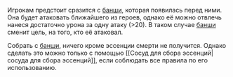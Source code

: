 Игрокам предстоит сразится с [банши](https://ttg.club/bestiary/banshee), которая появилась перед ними. Она будет атаковать ближайшего из героев, однако её можно отвлечь нанеся достаточно урона за одну атаку (>20). В таком случае [банши](https://ttg.club/bestiary/banshee) сменит цель, на того, кто её атаковал.

Собрать с [банши](https://ttg.club/bestiary/banshee), ничего кроме эссенции смерти не получится. Однако сделать это можно только с помощью [[Сосуд для сбора эссенций|сосуда для сбора эссенций]], если соблюдать все правила по его использованию.